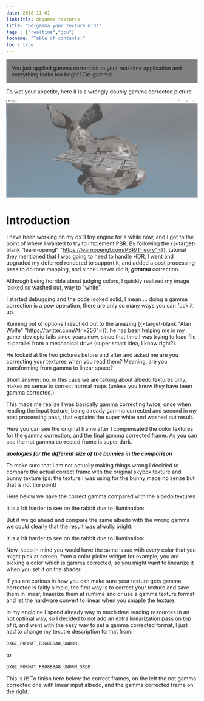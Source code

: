 ```yaml
---
date: 2018-11-01
linktitle: degamma textures 
title: "De-gamma your texture kid!"
tags : ["realtime","gpu"]
tocname: "Table of contents:"
toc : true
---
```


<p style="background:gray;padding: 1em;">
You just applied gamma correction to your real-time application
and everything looks too bright? De-gamma!
</p>


To wet your appetite, here it is a wrongly doubly gamma corrected picture

![intro](../images/08_gamma/wrongGamma.jpg)


# Introduction

I have been working on my dx11 toy engine for a while now, 
and I got to the point of where I wanted to try to implement
PBR. By following the 
{{<target-blank "learn-opengl" "https://learnopengl.com/PBR/Theory">}}, 
tutorial they mentioned
that I was going to need to handle HDR, I went and upgraded
my deferred rendered to support it, and added a post processing
pass to do tone mapping, and since I never did it, ***gamma*** correction.

Although being horrible about judging colors, I quickly realized my
image looked so washed out, way to "white".

I started debugging and the code looked solid, I mean ... doing
a gamma correction is a pow operation, there are only so many
ways you can fuck it up.

Running out of options I reached out to the amazing 
{{<target-blank "Alan Wolfe" "https://twitter.com/Atrix256">}}, 
he has been helping me in my game-dev epic fails since years now, 
since that time I was trying to load file in parallel from a 
mechanical drive (super smart idea, I know right?).

He looked at the two pictures before and after and asked me
are you correcting your textures when you read them? Meaning, 
are you transforming from gamma to linear space?

Short answer: no, in this case we are talking about albedo
textures only, makes no sense to correct normal maps  (unless you know
they have been gamma corrected.)

This made me realize I was basically gamma correcting twice,
once when reading the input texture, being already gamma corrected
and second in my post processing pass, 
that explains the super white and washed out result.

Here you can see the original frame after I compensated the color
textures for the gamma correction, and the final gamma corrected
frame. As you can see the not gamma corrected frame is super dark.

<div class='vue'>
  <vue-compare-image 
		left-image="/images/08_gamma/wrongGamma.jpg" 
		right-image="/images/08_gamma/correctGamma.jpg" />
</div>

***apologies for the different size of the bunnies in the comparison***

To make sure that I am not actually making things wrong I decided to compare the actual 
correct frame with the original skybox texture and bunny texture 
(ps: the texture I was using for the bunny made no sense but that is not the point)

Here below we have the correct gamma compared with the albedo textures


<div class='vue'>
  <vue-compare-image 
		left-image="/images/08_gamma/correctGamma.jpg" 
		right-image="/images/08_gamma/skybox.jpg" />
</div>

It is a bit harder to see on the rabbit due to illumination:

<div class='vue'>
  <vue-compare-image 
		left-image="/images/08_gamma/correctGamma.jpg" 
		right-image="/images/08_gamma/armorColor.jpg" />
</div>


But if we go ahead and compare the same albedo with the wrong gamma we could clearly
that the result was afwully bright:


<div class='vue'>
  <vue-compare-image 
		left-image="/images/08_gamma/wrongGamma.jpg" 
		right-image="/images/08_gamma/skybox.jpg" />
</div>

It is a bit harder to see on the rabbit due to illumination:

<div class='vue'>
  <vue-compare-image 
		left-image="/images/08_gamma/wrongGamma.jpg" 
		right-image="/images/08_gamma/armorColor.jpg" />
</div>


Now, keep in mind you would have the same issue with every color that you might pick at screen,
from a color picker widget for example, you are picking a color which is gamma corrected, so you
might want to linearize it when you set it on the shader.

If you are curious in how you can make sure your texture gets gamma corrected is faitly simple,
the first way is to correct your texture and save them in linear, linaerize them at runtime and or 
use a gamma texture format and let the hardware convert to linear when you smaple the texture.

In my engigine I spend already way to much time reading resources in an not optimal way, so 
I decided to not add an extra linearization pass on top of it, and went with the easy way to set 
a gamma corrected format, I just had to change my texutre description format from:

```c++
DXGI_FORMAT_R8G8B8A8_UNORM;
```

to

```c++
DXGI_FORMAT_R8G8B8A8_UNORM_SRGB;

```

This is it! To finish here below the correct frames, on the left the not gamma corrected one with linear 
input albedo, and the gamma corrected frame on the right:

<div class='vue'>
  <vue-compare-image 
		left-image="/images/08_gamma/noGamma.jpg" 
		right-image="/images/08_gamma/correctGamma.jpg" />
</div>


